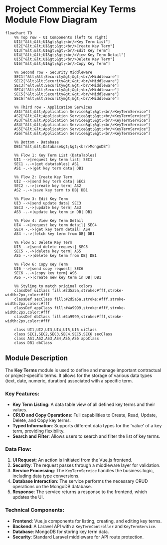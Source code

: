 # Project Commercial Key Terms Module Flow Diagram

```mermaid
flowchart TD
    %% Top row - UI Components (left to right)
    UI1["&lt;&lt;UI&gt;&gt;<br/>Key Term List"]
    UI2["&lt;&lt;UI&gt;&gt;<br/>Create Key Term"]
    UI3["&lt;&lt;UI&gt;&gt;<br/>Edit Key Term"]
    UI4["&lt;&lt;UI&gt;&gt;<br/>View Key Term Detail"]
    UI5["&lt;&lt;UI&gt;&gt;<br/>Delete Key Term"]
    UI6["&lt;&lt;UI&gt;&gt;<br/>Copy Key Term"]

    %% Second row - Security Middleware
    SEC1["&lt;&lt;Security&gt;&gt;<br/>Middleware"]
    SEC2["&lt;&lt;Security&gt;&gt;<br/>Middleware"]
    SEC3["&lt;&lt;Security&gt;&gt;<br/>Middleware"]
    SEC4["&lt;&lt;Security&gt;&gt;<br/>Middleware"]
    SEC5["&lt;&lt;Security&gt;&gt;<br/>Middleware"]
    SEC6["&lt;&lt;Security&gt;&gt;<br/>Middleware"]

    %% Third row - Application Services
    AS1["&lt;&lt;Application Service&gt;&gt;<br/>KeyTermService"]
    AS2["&lt;&lt;Application Service&gt;&gt;<br/>KeyTermService"]
    AS3["&lt;&lt;Application Service&gt;&gt;<br/>KeyTermService"]
    AS4["&lt;&lt;Application Service&gt;&gt;<br/>KeyTermService"]
    AS5["&lt;&lt;Application Service&gt;&gt;<br/>KeyTermService"]
    AS6["&lt;&lt;Application Service&gt;&gt;<br/>KeyTermService"]

    %% Bottom - Database
    DB1["&lt;&lt;Database&gt;&gt;<br/>MongoDB"]

    %% Flow 1: Key Term List (DataTables)
    UI1 -->|request key term list| SEC1
    SEC1 -.->|get datatables| AS1
    AS1 -.->|get key term data| DB1

    %% Flow 2: Create Key Term
    UI2 -->|send key term data| SEC2
    SEC2 -.->|create key term| AS2
    AS2 -.->|save key term to DB| DB1

    %% Flow 3: Edit Key Term
    UI3 -->|send update data| SEC3
    SEC3 -.->|update key term| AS3
    AS3 -.->|update key term in DB| DB1

    %% Flow 4: View Key Term Detail
    UI4 -->|request key term detail| SEC4
    SEC4 -.->|get key term detail| AS4
    AS4 -.->|fetch key term from DB| DB1

    %% Flow 5: Delete Key Term
    UI5 -->|send delete request| SEC5
    SEC5 -.->|delete key term| AS5
    AS5 -.->|delete key term from DB| DB1

    %% Flow 6: Copy Key Term
    UI6 -->|send copy request| SEC6
    SEC6 -.->|copy key term| AS6
    AS6 -.->|create new key term in DB| DB1

    %% Styling to match original colors
    classDef uiClass fill:#2d5a5a,stroke:#fff,stroke-width:2px,color:#fff
    classDef secClass fill:#2d5a5a,stroke:#fff,stroke-width:2px,color:#fff
    classDef appClass fill:#4a9999,stroke:#fff,stroke-width:2px,color:#fff
    classDef dbClass fill:#4a9999,stroke:#fff,stroke-width:2px,color:#fff

    class UI1,UI2,UI3,UI4,UI5,UI6 uiClass
    class SEC1,SEC2,SEC3,SEC4,SEC5,SEC6 secClass
    class AS1,AS2,AS3,AS4,AS5,AS6 appClass
    class DB1 dbClass
```

## Module Description

The **Key Terms** module is used to define and manage important contractual or project-specific terms. It allows for the storage of various data types (text, date, numeric, duration) associated with a specific term.

### Key Features:
- **Key Term Listing**: A data table view of all defined key terms and their values.
- **CRUD and Copy Operations**: Full capabilities to Create, Read, Update, Delete, and Copy key terms.
- **Typed Information**: Supports different data types for the 'value' of a key term, providing flexibility.
- **Search and Filter**: Allows users to search and filter the list of key terms.

### Data Flow:
1.  **UI Request**: An action is initiated from the Vue.js frontend.
2.  **Security**: The request passes through a middleware layer for validation.
3.  **Service Processing**: The `KeyTermService` handles the business logic, including data type conversions.
4.  **Database Interaction**: The service performs the necessary CRUD operations on the MongoDB database.
5.  **Response**: The service returns a response to the frontend, which updates the UI.

### Technical Components:
-   **Frontend**: Vue.js components for listing, creating, and editing key terms.
-   **Backend**: A Laravel API with a `KeyTermController` and `KeyTermService`.
-   **Database**: MongoDB for storing key term data.
-   **Security**: Standard Laravel middleware for API route protection.
